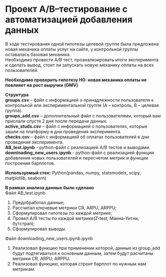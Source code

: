 # Проект A/B–тестирование с автоматизацией добавления данных

В ходе тестирования одной гипотезы целевой группе была предложена новая механика оплаты услуг на сайте, у контрольной группы оставалась базовая механика.   
Необходимо провести A/B тест, проанализировать итоги эксперимента и сделать вывод, стоит ли запускать новую механику оплаты на всех пользователей.

**Необходимо проверить гипотезу H0: новая механика оплаты не повлияет на рост выручки (GMV)**

**Структура**  
**groups.csv** – файл с информацией о принадлежности пользователя к контрольной или экспериментальной группе (А – контроль, B – целевая группа).   
**groups_add.csv** – дополнительный файл с пользователями, который вам прислали спустя 2 дня после передачи данных.  
**active_studs.csv** – файл с информацией о пользователях, которые зашли на платформу в дни проведения эксперимента.   
**checks.csv** – файл с информацией об оплатах пользователей в дни проведения эксперимента.   
**AB_test.ipynb** - python-файл с реализацией A/B тестов и выводами.  
**downloading_new_users.ipynb** - python-файл с реализацией функции добавления новых пользователей и пересчетом метрик и функции построения барплотов.


**Используемый стек:**
Python(pandas, numpy, statsmodels, scipy, matplotlib, seaborn)

**В рамках анализа данных было сделано**  
Файл AB_test.ipynb  
1) Предобработал данные;  
2) Рассчитал ключевые метрики CR, ARPU, ARPPU;     
3) Сформулировал гипотезы по каждой метрике;
4) Провел A/B тесты по каждой метрике(Z-test, Манна-Уитни, бутстрап);
5) Сформулировал выводы.

Файл downloading_new_users.ipynb.ipynb
1) Реализовал функцию при применении которой, данные из group_add будут подтягиваться к основным данным, затем будут расчитаны метрики CR, ARPU, ARPPU.
2) Реализовал функцию, которая строит барплот по нужным нам метрикам.
